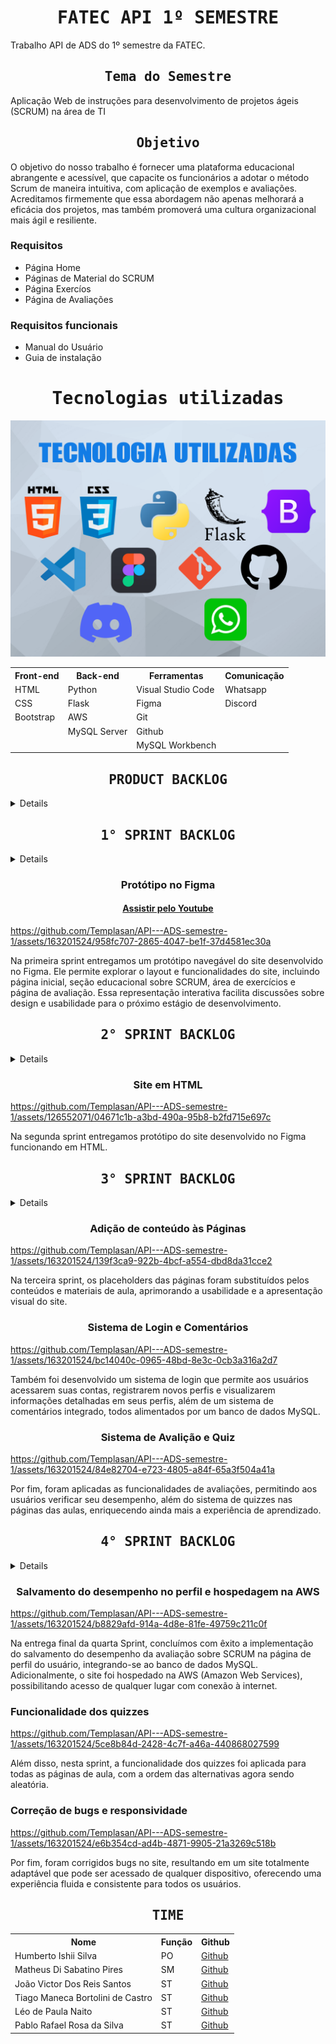 <h1 align="center"><samp>FATEC API 1º SEMESTRE</samp></h1>

Trabalho API de ADS do 1º semestre da FATEC.

<h2 align="center"><samp>Tema do Semestre</samp></h2>
Aplicação Web de instruções para desenvolvimento de projetos ágeis (SCRUM) na área de TI

<h2 align="center"><samp>Objetivo</samp></h2>
O objetivo do nosso trabalho é fornecer uma plataforma educacional abrangente e acessível, que capacite os funcionários a adotar o método Scrum de maneira intuitiva, com aplicação de exemplos e avaliações. Acreditamos firmemente que essa abordagem não apenas melhorará a eficácia dos projetos, mas também promoverá uma cultura organizacional mais ágil e resiliente.

### Requisitos
+ Página Home
+ Páginas de Material do SCRUM
+ Página Exercíos
+ Página de Avaliações

### Requisitos funcionais
+ Manual do Usuário
+ Guia de instalação

<h1 align="center"><samp>Tecnologias utilizadas</samp></h1>

![](/readme/TecnologiaUtilizadas.png)

<table align="center">
  <tr>
    <th><b>Front-end</b></th>
    <th><b>Back-end</b></th>
    <th><b>Ferramentas</b></th>
    <th><b>Comunicação</b></th>
  </tr>
  <tr>
    <td>HTML</td>
    <td>Python</td>
    <td>Visual Studio Code</td>
    <td>Whatsapp</td>
  </tr>
  <tr>
    <td>CSS</td>
    <td>Flask</td>
    <td>Figma</td>
    <td>Discord</td>
  </tr>
  <tr>
    <td>Bootstrap</td>
    <td>AWS</td>
    <td>Git</td>
    <td></td>
  </tr>
  <tr>
    <td></td>
    <td>MySQL Server</td>
    <td>Github</td>
    <td></td>
  </tr>
  <tr>
    <td></td>
    <td></td>
    <td>MySQL Workbench</td>
    <td></td>
  </tr>
</table>

<h2 align="center"><samp>PRODUCT BACKLOG</samp></h2>

<details>

<table align="center">
  <tr class="row0">
    <td>Rank</td>
    <td>Prioridade</td>
    <td>Resumo</td>
    <td>User Story</td>
    <td>Sprint</td>
    <td>Status</td>
  </tr>
  <tr>
    <td>1</td>
    <td>Alta</td>
    <td>Layout</td>
    <td>Como colaborador da empresa, eu quero ver como será o layout e o design do site.</td>
    <td>1</td>
    <td>Concluído</td>
  </tr>
  <tr>
    <td>2</td>
    <td>Alta</td>
    <td>Página home</td>
    <td>Como colaborador da empresa, eu quero visualizar como será uma página inicial intuitiva no figma.</td>
    <td>1</td>
    <td>Concluído</td>
  </tr>
  <tr>
    <td>3</td>
    <td>Média</td>
    <td>Página de introdução</td>
    <td>Como colaborador da empresa, eu quero visualizar como será uma página para aprender sobre os papéis de um time scrum no Figma.</td>
    <td>1</td>
    <td>Concluído</td>
  </tr>
  <tr>
    <td>4</td>
    <td>Alta</td>
    <td>Página de papéis de um time</td>
    <td>Como colaborador da empresa, eu quero visualizar como será uma página para aprender sobre os papéis de um time scrum no Figma.</td>
    <td>1</td>
    <td>Concluído</td>
  </tr>
  <tr>
    <td>5</td>
    <td>Média</td>
    <td>Página dos eventos do scrum</td>
    <td>Como colaborador da empresa, eu quero visualizar como será uma página para aprender os eventos que são pilares da metodologia ágil no figma.</td>
    <td>1</td>
    <td>Concluído</td>
  </tr>
  <tr>
    <td>6</td>
    <td>Baixa</td>
    <td>Página de artefatos e ferramentas</td>
    <td>Como colaborador da empresa, eu quero visualizar como será a página para aprender sobre os artefatos e ferramentas utilizados pelo scrum no figma.</td>
    <td>1</td>
    <td>Concluído</td>
  </tr>
  <tr>
    <td>7</td>
    <td>Média</td>
    <td>Página de avaliação</td>
    <td>Como colaborador da empresa, eu quero visualizar como será a página para avaliar meus conhecimentos sobre os assuntos estudados no figma.</td>
    <td>1</td>
    <td>Concluído</td>
  </tr>
    <tr>
    <td>8</td>
    <td>Média</td>
    <td>Ajustes e navegabilidade</td>
    <td>Como colaborador da empresa, eu quero ter uma experiência de usuário funcional, mesmo que seja apenas um protótipo. </td>
    <td>1</td>
    <td>Concluído</td>
  </tr>
  <tr>
    <td>9</td>
    <td>Alta</td>
    <td>Documentação no GitHub</td>
    <td>Como um membro da equipe, quero desenvolver e organizar a documentação do projeto no GitHub para realizar a entrega da sprint.</td>
    <td>1</td>
    <td>Concluído</td>
  </tr>
  <tr>
    <td>10</td>
    <td>Alta</td>
    <td>base.html</td>
    <td>Como um membro da equipe, desenvolver os elementos em comum entre as páginas em um arquivo base para reduzir códigos repetidos.</td>
    <td>2</td>
    <td>Concluído</td>
  </tr>
  <tr>
    <td>11</td>
    <td>Alta</td>
    <td>Pagina home</td>
    <td>Como colaborador da empresa, eu quero uma página inicial desenvolvida em html.</td>
    <td>2</td>
    <td>Concluído</td>
  </tr>
  <tr>
    <td>12</td>
    <td>Média</td>
    <td>Pagina de introdução</td>
    <td>Como colaborador da empresa, eu quero uma página dos papéis da equipe desenvolvida em html.</td>
    <td>2</td>
    <td>Concluído</td>
  </tr>
  <tr>
    <td>13</td>
    <td>Alta</td>
    <td>Pagina de papéis de um time</td>
    <td>Como colaborador da empresa, eu quero uma página dos papéis da equipe desenvolvida em html.</td>
    <td>2</td>
    <td>Concluído</td>
  </tr>
  <tr>
    <td>14</td>
    <td>Média</td>
    <td>Página dos eventos do scrum</td>
    <td>Como colaborador da empresa, eu quero uma página de eventos do scrum desenvolvida em html.</td>
    <td>2</td>
    <td>Concluído</td>
  </tr>
  <tr>
    <td>15</td>
    <td>Baixa</td>
    <td>Página de artefatos e ferramentas</td>
    <td>Como colaborador da empresa, eu quero uma página para avaliação desenvolvida em html.</td>
    <td>2</td>
    <td>Concluído</td>
  </tr>
  <tr>
    <td>16</td>
    <td>Média</td>
    <td>Página de avaliação</td>
    <td>Como colaborador da empresa, eu quero uma página sobre artefatos e ferramentas desenvolvida em html.</td>
    <td>2</td>
    <td>Concluído</td>
  </tr>
  <tr>
    <td>17</td>
    <td>Alta</td>
    <td>Documentação no GitHub</td>
    <td>Como um membro da equipe, quero atualizar a documentação do projeto no GitHub para realizar a entrega da sprint.</td>
    <td>2</td>
    <td>Concluído</td>
  </tr>
  <tr>
    <td>18</td>
    <td>Alta</td>
    <td>Flask</td>
    <td>Como um membro da equipe, eu quero aplicar o framework flask nas páginas desenvolvidas em html.</td>
    <td>3</td>
    <td>Concluído</td>
  </tr>
  <tr>
    <td>19</td>
    <td>Média</td>
    ⁣<td>Conteúdo da home</td>
    <td>Como colaborador da empresa, eu quero que os &quot;placeholders&quot; da página home receba o seu conteúdo</td>
    <td>3</td>
    <td>Concluído</td>
  </tr>
  <tr>
    <td>20</td>
    <td>Média</td>
    ⁣<td>Conteúdo da introdução</td>
    <td>Como colaborador da empresa, eu quero que os &quot;placeholders&quot; da página de introdução receba o seu conteúdo</td>
    <td>3</td>
    <td>Concluído</td>
  </tr>
  <tr>
    <td>21</td>
    <td>Média</td>
    ⁣<td>Conteúdo dos papéis de um time</td>
    <td>Como colaborador da empresa, eu quero que os &quot;placeholders&quot; da página sobre os papéis do time receba o seu conteúdo</td>
    <td>3</td>
    <td>Concluído</td>
  </tr>
    <tr>
    <td>22</td>
    <td>Média</td>
    <td>Conteudo dos eventos</td>
    <td>Como colaborador da empresa, eu quero que os &quot;placeholders&quot; da página sobre os eventos do scrum receba o seu conteúdo.</td>
    <td>3</td>
    <td>Concluído</td>
  </tr>
  <tr>
    <td>23</td>
    <td>Media</td>
    <td>Conteúdo dos artefatos</td>
    <td>Como colaborador da empresa, eu quero que os &quot;placeholders&quot; da página sobre os artefatos recebam o seu conteúdo.</td>
    <td>3</td>
    <td>Concluído</td>
  </tr>
  <tr>
    <td>24</td>
    <td>Alta</td>
    <td>Funcionalidade da avaliação</td>
    <td>Como colaborador da empresa, eu quero que os formulários da página de avaliação sejam funcionais.</td>
    <td>3</td>
    <td>Concluído</td>
  </tr>
  <tr>
    <td>25</td>
    <td>Alta</td>
    <td>Sistema de Login</td>
    <td>Como desenvolvedor, eu quero um sistema que cadastre e crie seçoes para os usuarios do site, armazenando as informaçoes em um database.</td>
    <td>3</td>
    <td>Concluído</td>
  </tr>
  <tr>
    <td>26</td>
    <td>Média</td>
    <td>Páginas do Sistema de Login</td>
    <td>Como colaborador da empresa, quero páginas para fazer cadastro, entar na minha conta e verificar minhas informaçoes.</td>
    <td>3</td>
    <td>Concluído</td>
  </tr>
  <tr>
    <td>27</td>
    <td>Média</td>
    <td>Páginas de comentário</td>
    <td>Como colaborador da empresa, quero uma página para deixar um comentário sobre o curso.</td>
    <td>3</td>
    <td>Concluído</td>
  </tr> 
  <tr>
    <td>28</td>
    <td>Alta</td>
    <td>Sistema de comentário</td>
    <td>Como desenvolvedor, quero um sistema que armazene os comentarios no banco dedados e os mostre na página do site.</td>
    <td>3</td>
    <td>Concluído</td>
  </tr>
  <tr>
    <td>29</td>
    <td>Média</td>
    <td>Sistema de quiz</td>
    <td>Como desenvolvedor, quero um sistema para os quizes das páginas de aula.</td>
    <td>3</td>
    <td>Concluído</td>
  </tr>
  <tr>
    <td>30</td>
    <td>Alta</td>
    <td>Documentação no GitHub</td>
    <td>Como um membro da equipe, quero atualizar a documentação do projeto no GitHub para realizar a entrega da sprint.</td>
    <td>3</td>
    <td>Concluído</td>
  </tr>
  <tr>
    <td>31</td>
    <td>Média</td>
    <td>Aplicar quizes</td>
    <td>Como colaborador da empresa, eu quero que todas as páginas de aula tenham quizes funcionais.</td>
    <td>4</td>
    <td>A fazer</td>
  </tr>
  <tr>
    <td>32</td>
    <td>Média</td>
    <td>Desempenho no Perfil</td>
    <td>Como colaborador da empresa, eu quero que meu desempenho na avaliação fique salvo no meu perfil.</td>
    <td>4</td>
    <td>A fazer</td>
  </tr>
  <tr>
    <td>33</td>
    <td>Média</td>
    <td>Melhorias no site</td>
    <td>Como colaborador da empresa, eu quero que site não possua bugs.</td>
    <td>4</td>
    <td>A fazer</td>
  </tr>
  <tr>
    <td>34</td>
    <td>Média</td>
    <td>AWS</td>
    <td>Como desenvolvedor, quero que o site seja hospedado em um servidor AWS (Amazon Web Server) para qualquer um com acesso à internet poder acessá-lo.</td>
    <td>4</td>
    <td>A fazer</td>
  </tr>
  <tr>
    <td>35</td>
    <td>Alta</td>
    <td>Manual do usuário</td>
    <td>Como host do site, eu quero ter acesso ao manual do usuário no Github para saber instalar do projeto.</td>
    <td>4</td>
    <td>A fazer</td>
  </tr>
  <tr>
    <td>36</td>
    <td>Alta</td>
    <td>Documentação Final</td>
    <td>Como um membro da equipe, quero finalizar a documentação do projeto no GitHub para realizar a finalizar o produto.</td>
    <td>4</td>
    <td>A fazer</td>
  </tr>
</table>

</details>

<h2 align="center"><samp>1° SPRINT BACKLOG</samp></h2>

<details>

<table>
  <tr>
	<td>Rank</td>
	<td>Prioridade</td>
	<td>User Story</td>
	<td>Status</td>
  </tr>
  <tr>
	<td>1</td>
	<td>100</td>
	<td>Eu como contratante da equipe, quero uma amostra visual do layout do site.</td>
	<td>Concluído</td>
  </tr>
  <tr>
	<td>2</td>
	<td>95</td>
	<td>Eu como membro do time, quero estudar a ferramenta figma para repassar para os outros integrantes.</td>
	<td>Concluído</td>
  </tr>
  <tr>
	<td>3</td>
	<td>90</td>
	<td>Eu como funcionario da empresa, quero uma página inical intuitiva feita em figma.</td>
	<td>Concluído</td>
  </tr>
  <tr>
	<td>4</td>
	<td>85</td>
	<td>Eu como funcionario da empresa, quero uma página de introdução ao SCRUM feita em figma.</td>
	<td>Concluído</td>
  </tr>
  <tr>
	<td>5</td>
	<td>80</td>
	<td>Eu como funcionario da empresa, quero uma página sobre os papeis de um time no SCRUM feita em figma.</td>
	<td>Concluído</td>
  </tr>
  <tr>
	<td>6</td>
	<td>75</td>
	<td>Eu como funcionario da empresa, quero uma página sobre os eventos do SCRUM feita em figma.</td>
	<td>Concluído</td>
  </tr>
  <tr>
	<td>7</td>
	<td>70</td>
	<td>Eu como funcionario da empresa, quero uma página sobre os artefatos e ferramentas utilizadas no SCRUM feita em figma.</td>
	<td>Concluído</td>
  </tr>
  <tr>
	<td>8</td>
	<td>65</td>
	<td>Eu como funcionario da empresa, quero uma página de avalição para todo o conteudo estudado feita em figma.</td>
	<td>Concluído</td>
  </tr>
  <tr>
	<td>9</td>
	<td>60</td>
	<td>Eu como funcionario da empresa, quero que as imagens &quot;placeholders&quot; da página inicial recebam seu conteúdo.</td>
	<td>Concluído</td>
  </tr>
  <tr>
	<td>10</td>
	<td>55</td>
	<td>Eu como funcionario da empresa, quero que as imagens &quot;placeholders&quot; da página de introdução recebam seu conteúdo.</td>
	<td>Concluído</td>
  </tr>
  <tr>
	<td>11</td>
	<td>50</td>
	<td>Eu como funcionario da empresa, quero que as imagens &quot;placeholders&quot; da página de papéis de um time recebam seu conteúdo.</td>
	<td>Concluído</td>
  </tr>
  <tr>
	<td>12</td>
	<td>45</td>
	<td>Eu como funcionario da empresa, quero que as imagens &quot;placeholders&quot; da página de eventos recebam seu conteúdo.</td>
	<td>Concluído</td>
  </tr>
  <tr>
	<td>13</td>
	<td>40</td>
	<td>Eu como funcionario da empresa, quero que as imagens &quot;placeholders&quot; da página de artefatos recebam seu conteúdo.</td>
	<td>Concluído</td>
  </tr>
  <tr>
	<td>14</td>
	<td>35</td>
	<td>Eu como funcionario da empresa, quero que a imagem &quot;placeholders&quot; da página de avalição receba seu conteúdo.</td>
	<td>Concluído</td>
  </tr>
  <tr>
	<td>15</td>
	<td>30</td>
	<td>Eu como funcionario da empresa, quero um campo para testar meus conhecimentos ao final do material estudado.</td>
	<td>Concluído</td>
  </tr>
  <tr>
	<td>16</td>
	<td>25</td>
	<td>Eu como funcionario da empresa, quero que o prototipo seja navegavel de uma página para outra.</td>
	<td>Concluído</td>
  </tr>
  <tr>
	<td>17</td>
	<td>20</td>
	<td>Como um membro da equipe, quero reduzir e adaptar os textos &quot;placeholders&quot; para deixar o layout mais limpo.</td>
	<td>Concluído</td>
  </tr>
  <tr>
	<td>18</td>
	<td>15</td>
	<td>Eu como membro do time, quero uma apresentação para a entrega do MVP da sprint.</td>
	<td>Concluído</td>
  </tr>
  <tr>
	<td>19</td>
	<td>10</td>
	<td>Como um membro da equipe, quero finalizar a documentação do projeto no GitHub para realizar a finalizar o produto.</td>
	<td>Concluído</td>
  </tr>
</table>

</details>

<h3 align="center">Protótipo no Figma</h3>

<h4 align="center"><a href="https://youtu.be/bF1j0FQ-05o">Assistir pelo Youtube</a></h4>

https://github.com/Templasan/API---ADS-semestre-1/assets/163201524/958fc707-2865-4047-be1f-37d4581ec30a

<p>Na primeira sprint entregamos um protótipo navegável do site desenvolvido no Figma. Ele permite explorar o layout e funcionalidades do site, incluindo página inicial, seção educacional sobre SCRUM, área de exercícios e página de avaliação. Essa representação interativa facilita discussões sobre design e usabilidade para o próximo estágio de desenvolvimento.</p>

<h2 align="center"><samp>2° SPRINT BACKLOG</samp></h2>

<details>

<table>
  <tr>
	<td>Rank</td>
	<td>Prioridade</td>
	<td>User Story</td>
	<td>Status</td>
  </tr>
  <tr>
	<td>1</td>
	<td>100</td>
	<td>Como um membro da equipe, desenvolver os elementos em comum entre as páginas em um arquivo base para reduzir códigos repetidos.</td>
	<td>Concluído</td>
  </tr>
  <tr>
	<td>2</td>
	<td>95</td>
	<td>Como colaborador da empresa, eu quero uma página inicial desenvolvida em html.</td>
	<td>Concluído</td>
  </tr>
  <tr>
	<td>3</td>
	<td>90</td>
	<td>Como colaborador da empresa, eu quero uma página dos papéis da equipe desenvolvida em html.</td>
	<td>Concluído</td>
  </tr>
  <tr>
	<td>4</td>
	<td>85</td>
	<td>Como colaborador da empresa, eu quero uma página de eventos do scrum desenvolvida em html.</td>
	<td>Concluído</td>
  </tr>
  <tr>
	<td>5</td>
	<td>80</td>
	<td>Como colaborador da empresa, eu quero uma página para avaliação desenvolvida em html.</td>
	<td>Concluído</td>
  </tr>
  <tr>
	<td>6</td>
	<td>75</td>
	<td>Como colaborador da empresa, eu quero uma página sobre artefatos e ferramentas desenvolvida em html.</td>
	<td>Concluído</td>
  </tr>
  
</table>

</details>

<h3 align="center">Site em HTML</h3>

https://github.com/Templasan/API---ADS-semestre-1/assets/126552071/04671c1b-a3bd-490a-95b8-b2fd715e697c

<p>Na segunda sprint entregamos protótipo do site desenvolvido no Figma funcionando em HTML.</p>

<h2 align="center"><samp>3° SPRINT BACKLOG</samp></h2>

<details>

<table>

  <tr>
	<td>Rank</td>
	<td>Prioridade</td>
	<td>User Story</td>
	<td>Status</td>
  </tr>

  <tr>
	<td>1</td>
	<td>100</td>
	<td>Como um membro da equipe, quero aplicar o framework flask nas páginas desenvolvidas em html para desenvolver o back-end.</td>
	<td>Concluído</td>
  </tr>

  <tr>
	<td>2</td>
	<td>95</td>
	<td>Como colaborador da empresa, quero que os "placeholders" da página home receba o seu conteúdo</td>
	<td>Concluído</td>
  </tr>

  <tr>
	<td>3</td>
	<td>90</td>
	<td>Como colaborador da empresa, quero que os "placeholders" da página de introdução receba o seu conteúdo</td>
	<td>Concluído</td>
  </tr>

  <tr>
	<td>4</td>
	<td>85</td>
	<td>Como colaborador da empresa, quero que os "placeholders" da página sobre os papéis do time receba o seu conteúdo</td>
	<td>Concluído</td>
  </tr>

  <tr>
	<td>5</td>
	<td>80</td>
	<td>Como colaborador da empresa, quero que os "placeholders" da página sobre os eventos do scrum receba o seu conteúdo.</td>
	<td>Concluído</td>
  </tr>
  
  <tr>
	<td>6</td>
	<td>75</td>
	<td>Como colaborador da empresa, quero que os "placeholders" da página sobre os artefatos recebam o seu conteúdo.</td>
	<td>Concluído</td>
  </tr>

  <tr>
	<td>7</td>
	<td>70</td>
	<td>Como colaborador da empresa, quero questões na página de avaliação para validar meu conhecimento.</td>
	<td>Concluído</td>
  </tr>

  <tr>
	<td>8</td>
	<td>65</td>
	<td>Como colaborador da empresa, quero que quesõtes para os formulários da página de avaliação.</td>
	<td>Concluído</td>
  </tr>

  <tr>
	<td>9</td>
	<td>60</td>
	<td>Como colaborador da empresa, quero que os formulários da página de avaliação retornem meu desempenho no questionário.</td>
	<td>Concluído</td>
  </tr>

  <tr>
	<td>10</td>
	<td>55</td>
	<td>Como colaborador da empresa, quero uma página com os resultados para saber meu desempenho no questionário.</td>
	<td>Concluído</td>
  </tr>

  <tr>
	<td>11</td>
	<td>50</td>
	<td>Como colaborador da empresa, quero uma página de comentarios para avaliar o curso.</td>
	<td>Concluído</td>
  </tr>

  <tr>
	<td>12</td>
	<td>45</td>
	<td>Como membro da equipe, quero um sistema utilizando banco de dados MySQL para armazenar contas de empregados e seus comentários.</td>
	<td>Concluído</td>
  </tr>

  <tr>
	<td>13</td>
	<td>40</td>
	<td>Como colaborador da empresa, quero uma página para entrar na minha conta ou me cadastrar caso eu não tenha uma conta.</td>
	<td>Concluído</td>
  </tr>

  <tr>
	<td>14</td>
	<td>35</td>
	<td>Como colaborador da empresa, quero uma página para verificar as informações da minha conta.</td>
	<td>Concluído</td>
  </tr>

  <tr>
	<td>15</td>
	<td>30</td>
	<td>Como desenvolvedor, quero o sistema de quiz das páginas de aulas funcionando para futuramente aplicar em todas as páginas.</td>
	<td>Concluído</td>
  </tr>

  <tr>
	<td>16</td>
	<td>25</td>
	<td>Como desenvolvedor, quero que o README no github esteja atualizado com as informações do que foi realizado nessa sprint.</td>
	<td>Concluído</td>
  </tr>

  <tr>
	<td>17</td>
	<td>20</td>
	<td>Como desenvolvedor, quero elaborar uma apresentação para o sprint review.</td>
	<td>Concluído</td>
  </tr>

</table>
</details>

<h3 align="center">Adição de conteúdo às Páginas</h3>

https://github.com/Templasan/API---ADS-semestre-1/assets/163201524/139f3ca9-922b-4bcf-a554-dbd8da31cce2

<p>Na terceira sprint, os placeholders das páginas foram substituídos pelos conteúdos e materiais de aula, aprimorando a usabilidade e a apresentação visual do site.</p>

<h3 align="center">Sistema de Login e Comentários</h3>

https://github.com/Templasan/API---ADS-semestre-1/assets/163201524/bc14040c-0965-48bd-8e3c-0cb3a316a2d7

<p>Também foi desenvolvido um sistema de login que permite aos usuários acessarem suas contas, registrarem novos perfis e visualizarem informações detalhadas em seus perfis, além de um sistema de comentários integrado, todos alimentados por um banco de dados MySQL.</p>

<h3 align="center">Sistema de Avalição e Quiz</h3>

https://github.com/Templasan/API---ADS-semestre-1/assets/163201524/84e82704-e723-4805-a84f-65a3f504a41a

<p>Por fim, foram aplicadas as funcionalidades de avaliações, permitindo aos usuários verificar seu desempenho, além do sistema de quizzes nas páginas das aulas, enriquecendo ainda mais a experiência de aprendizado.</p>

<h2 align="center"><samp>4° SPRINT BACKLOG</samp></h2>

<details>

<table>

  <tr>
	<td>Rank</td>
	<td>Prioridade</td>
	<td>User Story</td>
	<td>Status</td>
  </tr>

  <tr>
	<td>31</td>
	<td>Média</td>
	<td>Como colaborador da empresa, eu quero que todas as páginas de aula tenham quizes funcionais.</td>
	<td>Concluído</td>
  </tr>

  <tr>
	<td>32</td>
	<td>Média</td>
	<td>Como colaborador da empresa, eu quero que meu desempenho na avaliação fique salvo no meu perfil.</td>
	<td>Concluído</td>
  </tr>

  <tr>
	<td>33</td>
	<td>Média</td>
	<td>Como colaborador da empresa, eu quero que site não possua bugs.</td>
	<td>Concluído</td>
  </tr>

  <tr>
	<td>34</td>
	<td>Média</td>
	<td>Como desenvolvedor, quero que o site seja hospedado em um servidor AWS (Amazon Web Server) para qualquer um com acesso à internet poder acessá-lo.</td>
	<td>Concluído</td>
  </tr>

  <tr>
	<td>35</td>
	<td>Alta</td>
	<td>Como host do site, eu quero ter acesso ao manual do usuário no Github para saber instalar do projeto.</td>
	<td>Concluído</td>
  </tr>
  
  <tr>
	<td>36</td>
	<td>Alta</td>
	<td>Como um membro da equipe, quero finalizar a documentação do projeto no GitHub para realizar a finalizar o produto.</td>
	<td>Concluído</td>
  </tr>

  

</table>
</details>

<h3 align="center">Salvamento do desempenho no perfil e hospedagem na AWS</h3>

https://github.com/Templasan/API---ADS-semestre-1/assets/163201524/b8829afd-914a-4d8e-81fe-49759c211c0f

<p>Na entrega final da quarta Sprint, concluímos com êxito a implementação do salvamento do desempenho da avaliação sobre SCRUM na página de perfil do usuário, integrando-se ao banco de dados MySQL. Adicionalmente, o site foi hospedado na AWS (Amazon Web Services), possibilitando acesso de qualquer lugar com conexão à internet.</p>

<h3>Funcionalidade dos quizzes</h3>

https://github.com/Templasan/API---ADS-semestre-1/assets/163201524/5ce8b84d-2428-4c7f-a46a-440868027599

<p>Além disso, nesta sprint, a funcionalidade dos quizzes foi aplicada para todas as páginas de aula, com a ordem das alternativas agora sendo aleatória.</p>

<h3>Correção de bugs e responsividade</h3>

https://github.com/Templasan/API---ADS-semestre-1/assets/163201524/e6b354cd-ad4b-4871-9905-21a3269c518b

<p>Por fim, foram corrigidos bugs no site, resultando em um site totalmente adaptável que pode ser acessado de qualquer dispositivo, oferecendo uma experiência fluida e consistente para todos os usuários.</p>

<h2 align="center"><samp>TIME</samp></h2>

<table align="center">
  <tr>
    <th><b>Nome</b></th>
    <th><b>Função</b></th>
    <th><b>Github</b></th>
  </tr>
  <tr>
    <td>Humberto Ishii Silva</td>
    <td>PO</td>
    <td><a href="https://github.com/HumbertoIshii">Github</a></td>
  </tr>
  <tr>
    <td>Matheus Di Sabatino Pires</td>
    <td>SM</td>
    <td><a href="https://github.com/Omathzao">Github</a></td>
  </tr>
  <tr>
    <td>João Victor Dos Reis Santos</td>
    <td>ST</td>
    <td><a href="https://github.com/Templasan">Github</a></td>
  </tr>
  <tr>
    <td>Tiago Maneca Bortolini de Castro</td>
    <td>ST</td>
    <td><a href="https://github.com/deusimortal">Github</a></td>
  </tr>
  <tr>
    <td>Léo de Paula Naito</td>
    <td>ST</td>
    <td><a href="https://github.com/LNaito">Github</a></td>
  </tr>
    <tr>
    <td>Pablo Rafael Rosa da Silva</td>
    <td>ST</td>
    <td><a href="https://github.com/Rafa0709">Github</a></td>
  </tr>
</table>
